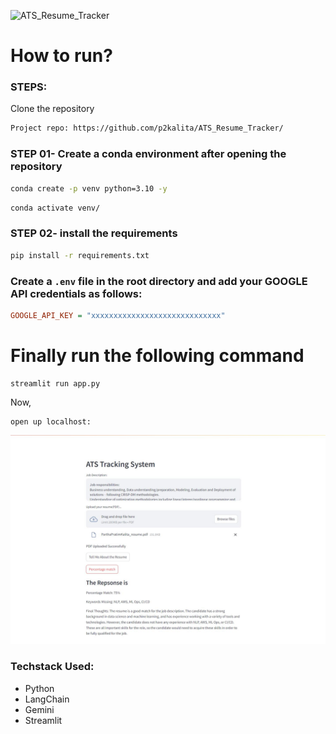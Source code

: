 ![ATS_Resume_Tracker](https://socialify.git.ci/p2kalita/ATS_Resume_Tracker/image?language=1&name=1&owner=1&pattern=Circuit%20Board&stargazers=1&theme=Light)
# How to run?
### STEPS:

Clone the repository

```bash
Project repo: https://github.com/p2kalita/ATS_Resume_Tracker/
```

### STEP 01- Create a conda environment after opening the repository

```bash
conda create -p venv python=3.10 -y
```

```bash
conda activate venv/
```

### STEP 02- install the requirements
```bash
pip install -r requirements.txt
```


### Create a `.env` file in the root directory and add your GOOGLE API credentials as follows:

```ini
GOOGLE_API_KEY = "xxxxxxxxxxxxxxxxxxxxxxxxxxxxx"
```




# Finally run the following command
```
streamlit run app.py
```

Now,

```
open up localhost:
```


![alt text](https://github.com/p2kalita/ATS_Resume_Tracker/blob/main/Capture.JPG)



### Techstack Used:

- Python
- LangChain
- Gemini
- Streamlit


